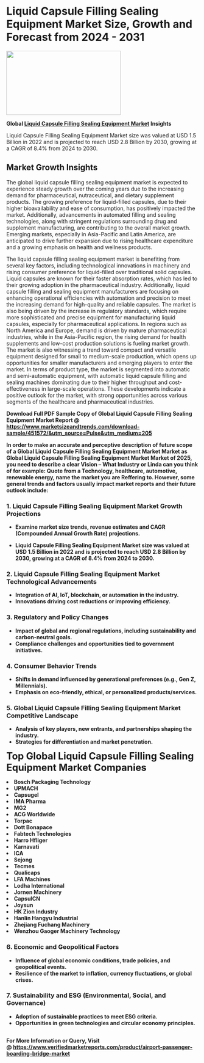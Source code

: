 <H1>Liquid Capsule Filling Sealing Equipment Market Size, Growth and Forecast from 2024 - 2031</H1><img class="aligncenter size-medium wp-image-584254" src="https://thirdeyenews.in/wp-content/uploads/2024/09/Global-Market-Research-300x168.jpeg" alt="" width="300" height="168" /><p><strong>Global&nbsp;<a href="https://www.marketsizeandtrends.com/download-sample/451572/&amp;utm_source=Pulse&amp;utm_medium=205">Liquid Capsule Filling Sealing Equipment Market</a> Insights</strong></p><p>Liquid Capsule Filling Sealing Equipment Market size was valued at USD 1.5 Billion in 2022 and is projected to reach USD 2.8 Billion by 2030, growing at a CAGR of 8.4% from 2024 to 2030.</p><p><h2>Market Growth Insights</h2> <p>The global liquid capsule filling sealing equipment market is expected to experience steady growth over the coming years due to the increasing demand for pharmaceutical, nutraceutical, and dietary supplement products. The growing preference for liquid-filled capsules, due to their higher bioavailability and ease of consumption, has positively impacted the market. Additionally, advancements in automated filling and sealing technologies, along with stringent regulations surrounding drug and supplement manufacturing, are contributing to the overall market growth. Emerging markets, especially in Asia-Pacific and Latin America, are anticipated to drive further expansion due to rising healthcare expenditure and a growing emphasis on health and wellness products.</p> <p><strong></strong></p> <p>The liquid capsule filling sealing equipment market is benefiting from several key factors, including technological innovations in machinery and rising consumer preference for liquid-filled over traditional solid capsules. Liquid capsules are known for their faster absorption rates, which has led to their growing adoption in the pharmaceutical industry. Additionally, liquid capsule filling and sealing equipment manufacturers are focusing on enhancing operational efficiencies with automation and precision to meet the increasing demand for high-quality and reliable capsules. The market is also being driven by the increase in regulatory standards, which require more sophisticated and precise equipment for manufacturing liquid capsules, especially for pharmaceutical applications. In regions such as North America and Europe, demand is driven by mature pharmaceutical industries, while in the Asia-Pacific region, the rising demand for health supplements and low-cost production solutions is fueling market growth. The market is also witnessing a trend toward compact and versatile equipment designed for small to medium-scale production, which opens up opportunities for smaller manufacturers and emerging players to enter the market. In terms of product type, the market is segmented into automatic and semi-automatic equipment, with automatic liquid capsule filling and sealing machines dominating due to their higher throughput and cost-effectiveness in large-scale operations. These developments indicate a positive outlook for the market, with strong opportunities across various segments of the healthcare and pharmaceutical industries.</p> <p><strong></p><p><span class=""><strong>Download Full PDF Sample Copy of Global Liquid Capsule Filling Sealing Equipment Market Report</strong> @ <a href="https://www.marketsizeandtrends.com/download-sample/451572/&amp;utm_source=Pulse&amp;utm_medium=205" target="_blank">https://www.marketsizeandtrends.com/download-sample/451572/&amp;utm_source=Pulse&amp;utm_medium=205</a></span></p><p>In order to make an accurate and perceptive description of future scope of a Global&nbsp;Liquid Capsule Filling Sealing Equipment Market Market as Global&nbsp;Liquid Capsule Filling Sealing Equipment Market Market of 2025, you need to describe a clear Vision &ndash; What Industry or Linda can you think of for example: Quote from a Technology, healthcare, automotive, renewable energy, name the market you are Reffering to. However, some general trends and factors usually impact market reports and their future outlook include:</p><h3>1.&nbsp;<strong>Liquid Capsule Filling Sealing Equipment Market Growth Projections</strong></h3><ul><li>Examine market size trends, revenue estimates and CAGR (Compounded Annual Growth Rate) projections.</li><li><p>Liquid Capsule Filling Sealing Equipment Market size was valued at USD 1.5 Billion in 2022 and is projected to reach USD 2.8 Billion by 2030, growing at a CAGR of 8.4% from 2024 to 2030.</p></li></ul><h3>2.&nbsp;<strong>Liquid Capsule Filling Sealing Equipment Market Technological Advancements</strong></h3><ul><li>Integration of AI, IoT, blockchain, or automation in the industry.</li><li>Innovations driving cost reductions or improving efficiency.</li></ul><h3>3.&nbsp;<strong>Regulatory and Policy Changes</strong></h3><ul><li>Impact of global and regional regulations, including sustainability and carbon-neutral goals.</li><li>Compliance challenges and opportunities tied to government initiatives.</li></ul><h3>4.&nbsp;<strong>Consumer Behavior Trends</strong></h3><ul><li>Shifts in demand influenced by generational preferences (e.g., Gen Z, Millennials).</li><li>Emphasis on eco-friendly, ethical, or personalized products/services.</li></ul><h3>5.&nbsp;<strong>Global Liquid Capsule Filling Sealing Equipment Market Competitive Landscape</strong></h3><ul><li>Analysis of key players, new entrants, and partnerships shaping the industry.</li><li>Strategies for differentiation and market penetration.</li></ul><p data-pm-slice="1 1 []"><span style="color: inherit; font-family: inherit; font-size: 25px;">Top Global Liquid Capsule Filling Sealing Equipment Market Companies</span></p><div class="" data-test-id=""><p><li>Bosch Packaging Technology</li><li> UPMACH</li><li> Capsugel</li><li> IMA Pharma</li><li> MG2</li><li> ACG Worldwide</li><li> Torpac</li><li> Dott Bonapace</li><li> Fabtech Technologies</li><li> Harro Hfliger</li><li> Karnavati</li><li> ICA</li><li> Sejong</li><li> Tecmes</li><li> Qualicaps</li><li> LFA Machines</li><li> Lodha International</li><li> Jornen Machinery</li><li> CapsulCN</li><li> Joysun</li><li> HK Zion Industry</li><li> Hanlin Hangyu Industrial</li><li> Zhejiang Fuchang Machinery</li><li> Wenzhou Gaoger Machinery Technology</li></p></div><h3>6.&nbsp;<strong>Economic and Geopolitical Factors</strong></h3><ul><li>Influence of global economic conditions, trade policies, and geopolitical events.</li><li>Resilience of the market to inflation, currency fluctuations, or global crises.</li></ul><h3>7.&nbsp;<strong>Sustainability and ESG (Environmental, Social, and Governance)</strong></h3><ul><li>Adoption of sustainable practices to meet ESG criteria.</li><li>Opportunities in green technologies and circular economy principles.</li></ul><h2><strong style="font-size: 14px;">For More Information or Query, Visit @&nbsp;</strong><a style="background-color: #ffffff; font-size: 14px;" href="https://www.marketsizeandtrends.com/report/liquid-capsule-filling-sealing-equipment-market/" target="_blank">https://www.verifiedmarketreports.com/product/airport-passenger-boarding-bridge-market</a></h2>

